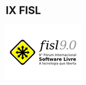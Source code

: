 # IX FISL

![FISL](https://raw.githubusercontent.com/fermyno/open-source-contributions/main/software/fisl9/src/fisl-logo.png)
